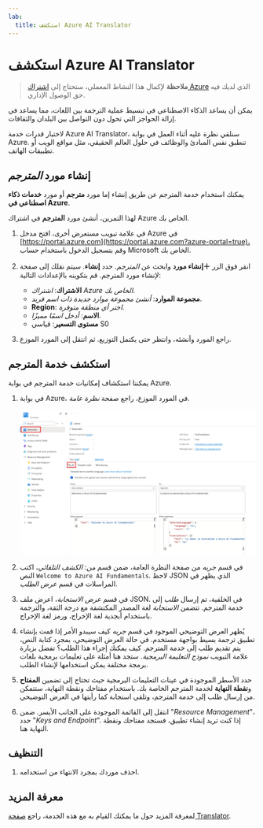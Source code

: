 ```yaml
---
lab:
  title: استكشف Azure AI Translator
---
```


# استكشف Azure AI Translator

> **ملاحظة** لإكمال هذا النشاط المعملي، ستحتاج إلى [اشتراك Azure](https://azure.microsoft.com/free?azure-portal=true) الذي لديك فيه حق الوصول الإداري.

يمكن أن يساعد الذكاء الاصطناعي في تبسيط عملية الترجمة بين اللغات، مما يساعد في إزالة الحواجز التي تحول دون التواصل بين البلدان والثقافات.

لاختبار قدرات خدمة Azure AI Translator، سنلقي نظرة عليه أثناء العمل في بوابة Azure. تنطبق نفس المبادئ والوظائف في حلول العالم الحقيقي، مثل مواقع الويب أو تطبيقات الهاتف.

## إنشاء مورد *المترجم*

يمكنك استخدام خدمة المترجم عن طريق إنشاء إما مورد **مترجم** أو مورد **خدمات ذكاء اصطناعي في Azure**.

لهذا التمرين، أنشئ مورد **المترجم** في اشتراك Azure الخاص بك.

1. في علامة تبويب مستعرض أخرى، افتح مدخل Azure في [https://portal.azure.com](https://portal.azure.com?azure-portal=true)، وقم بتسجيل الدخول باستخدام حساب Microsoft الخاص بك.

1. انقر فوق الزر **&#65291;إنشاء مورد** وابحث عن *المترجم*. حدد **إنشاء**. سيتم نقلك إلى صفحة لإنشاء مورد المترجم. قم بتكوينه بالإعدادات التالية:
    - **الاشتراك**: *اشتراك Azure الخاص بك*.
    - **مجموعة الموارد**: *أنشئ مجموعة موارد جديدة ذات اسم فريد*.
    - **Region**: *اختر أي منطقة متوفرة*.
    - **الاسم**: *أدخل اسمًا مميزًا*.
    - **مستوى التسعير**: قياسي S0

1. راجع المورد وأنشئه، وانتظر حتى يكتمل التوزيع. ثم انتقل إلى المورد الموزع.

## استكشف خدمة المترجم 

يمكننا استكشاف إمكانيات خدمة المترجم في بوابة Azure. 

1. في بوابة Azure، في المورد الموزع، راجع صفحة *نظرة عامة*.

    ![لقطة شاشة لصفحة النظرة العامة لمورد المترجم.](media/use-translator/translator-azure-portal.png)

1. في قسم *جربه* من صفحة النظرة العامة، ضمن قسم *من: الكشف التلقائي*، اكتب النص `Welcome to Azure AI Fundamentals`. لاحظ JSON الذي يظهر في المراسلات في قسم *عرض الطلب*. 

1. في قسم *عرض الاستجابة*، اعرض ملف JSON. في الخلفية، تم إرسال *طلب* إلى خدمة المترجم. تتضمن *الاستجابة* لغة المصدر المكتشفة مع درجة الثقة، والترجمة باستخدام أبجدية لغة الإخراج، ورمز لغة الإخراج. 

1. يُظهر العرض التوضيحي الموجود في قسم *جربه* كيف سيبدو الأمر إذا قمت بإنشاء تطبيق ترجمة بسيط بواجهة مستخدم. في حالة العرض التوضيحي، بمجرد كتابة النص، يتم تقديم طلب إلى خدمة المترجم. كيف يمكنك إجراء هذا الطلب؟ تفضل بزيارة علامة التبويب *نموذج التعليمة البرمجية*. ستجد هنا أمثلة على تعليمات برمجية بلغات برمجة مختلفة يمكن استخدامها لإنشاء الطلب. 

1. حدد الأسطر الموجودة في عينات التعليمات البرمجية حيث تحتاج إلى تضمين **المفتاح** و**نقطة النهاية** لخدمة المترجم الخاصة بك. باستخدام مفتاحك ونقطة النهاية، ستتمكن من إرسال طلب إلى خدمة المترجم، وتلقي استجابة كما رأيتها في العرض التوضيحي. 

1. انتقل إلى القائمة الموجودة على الجانب الأيسر. ضمن "*Resource Management*"، حدد "*Keys and Endpoint*". إذا كنت تريد إنشاء تطبيق، فستجد مفتاحك ونقطة النهاية هنا. 

## التنظيف

1. احذف موردك بمجرد الانتهاء من استخدامه. 

## معرفة المزيد

لمعرفة المزيد حول ما يمكنك القيام به مع هذه الخدمة، راجع [صفحة Translator](https://learn.microsoft.com/en-us/azure/ai-services/translator/translator-overview).
